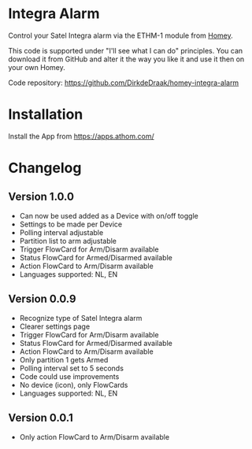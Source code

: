 # Integra Alarm

Control your Satel Integra alarm via the ETHM-1 module from [Homey](https://www.athom.com).

This code is supported under "I'll see what I can do" principles.
You can download it from GitHub and alter it the way you like it and use it then on your own Homey.

Code repository: https://github.com/DirkdeDraak/homey-integra-alarm

# Installation

Install the App from https://apps.athom.com/

# Changelog

## Version 1.0.0
  - Can now be used added as a Device with on/off toggle
  - Settings to be made per Device
  - Polling interval adjustable
  - Partition list to arm adjustable
  - Trigger FlowCard for Arm/Disarm available
  - Status FlowCard for Armed/Disarmed available
  - Action FlowCard to Arm/Disarm available
  - Languages supported: NL, EN

## Version 0.0.9
  - Recognize type of Satel Integra alarm
  - Clearer settings page
  - Trigger FlowCard for Arm/Disarm available
  - Status FlowCard for Armed/Disarmed available
  - Action FlowCard to Arm/Disarm available
  - Only partition 1 gets Armed
  - Polling interval set to 5 seconds
  - Code could use  improvements
  - No device (icon), only FlowCards
  - Languages supported: NL, EN

## Version 0.0.1
 - Only action FlowCard to Arm/Disarm available
